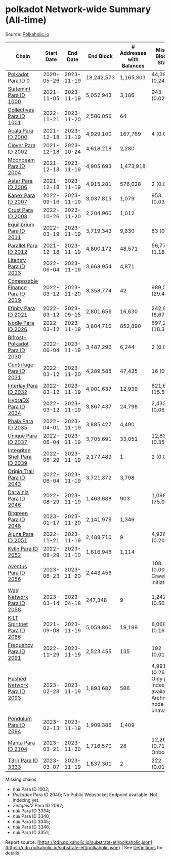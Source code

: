 # polkadot Network-wide Summary (All-time)

Source: [Polkaholic.io](https://polkaholic.io)


| Chain            | Start Date | End Date | End Block | # Addresses with Balances | Missing Blocks / Status |
| ---------------- | ---------- | ---------| --------- | ------------------------- | ----------------------- |
| [Polkadot Para ID 0](/polkadot/0-polkadot) | 2020-05-26 | 2023-11-19 | 18,242,573 |  1,165,303 | 44,391 (0.24%)  |
| [Statemint Para ID 1000](/polkadot/1000-statemint) | 2021-11-05 | 2023-11-19 | 5,052,943 |  3,186 | 943 (0.02%)  |
| [Collectives Para ID 1001](/polkadot/1001-collectives) | 2022-11-21 | 2023-11-20 | 2,586,056 |  64 |    |
| [Acala Para ID 2000](/polkadot/2000-acala) | 2021-12-18 | 2023-11-19 | 4,929,100 |  167,769 | 4 (0.00%)  |
| [Clover Para ID 2002](/polkadot/2002-clover) | 2021-12-18 | 2023-10-24 | 4,618,218 |  2,280 |    |
| [Moonbeam Para ID 2004](/polkadot/2004-moonbeam) | 2021-12-18 | 2023-11-19 | 4,905,693 |  1,473,918 |    |
| [Astar Para ID 2006](/polkadot/2006-astar) | 2021-12-18 | 2023-11-19 | 4,915,281 |  576,028 | 2 (0.00%)  |
| [Kapex Para ID 2007](/polkadot/2007-kapex) | 2022-09-16 | 2023-11-19 | 3,037,815 |  1,079 | 953 (0.03%)  |
| [Crust Para ID 2008](/polkadot/2008-crust) | 2022-10-26 | 2023-11-20 | 2,204,960 |  1,012 |    |
| [Equilibrium Para ID 2011](/polkadot/2011-equilibrium) | 2022-03-19 | 2023-11-19 | 3,719,343 |  9,830 | 83 (0.00%)  |
| [Parallel Para ID 2012](/polkadot/2012-parallel) | 2021-12-18 | 2023-11-19 | 4,800,172 |  48,571 | 56,770 (1.18%)  |
| [Litentry Para ID 2013](/polkadot/2013-litentry) | 2022-06-04 | 2023-11-19 | 3,668,954 |  4,871 |    |
| [Composable Finance Para ID 2019](/polkadot/2019-composable) | 2022-03-12 | 2023-11-20 | 3,358,774 |  42 | 989,571 (29.46%)  |
| [Efinity Para ID 2021](/polkadot/2021-efinity) | 2022-03-12 | 2023-09-15 | 2,801,656 |  16,630 | 242,949 (8.67%)  |
| [Nodle Para ID 2026](/polkadot/2026-nodle) | 2022-03-12 | 2023-11-19 | 3,804,710 |  852,890 | 697,249 (18.33%)  |
| [Bifrost-Polkadot Para ID 2030](/polkadot/2030-bifrost-dot) | 2022-06-04 | 2023-11-19 | 3,487,296 |  6,244 | 2 (0.00%)  |
| [Centrifuge Para ID 2031](/polkadot/2031-centrifuge) | 2022-03-12 | 2023-11-20 | 4,289,586 |  47,435 | 16 (0.00%)  |
| [Interlay Para ID 2032](/polkadot/2032-interlay) | 2022-03-12 | 2023-11-19 | 4,001,637 |  12,939 | 621,675 (15.54%)  |
| [HydraDX Para ID 2034](/polkadot/2034-hydradx) | 2022-03-12 | 2023-11-19 | 3,867,437 |  24,798 | 2,432 (0.06%)  |
| [Phala Para ID 2035](/polkadot/2035-phala) | 2022-04-01 | 2023-11-19 | 3,885,427 |  4,490 |    |
| [Unique Para ID 2037](/polkadot/2037-unique) | 2022-06-04 | 2023-11-19 | 3,705,691 |  33,051 | 12,839 (0.35%)  |
| [Integritee Shell Para ID 2039](/polkadot/2039-integritee-shell) | 2022-08-29 | 2023-11-19 | 2,177,489 |  1 | 2 (0.00%)  |
| [Origin Trail Para ID 2043](/polkadot/2043-origintrail) | 2022-06-04 | 2023-11-19 | 3,721,372 |  3,798 |    |
| [Darwinia Para ID 2046](/polkadot/2046-darwinia) | 2022-08-29 | 2023-11-19 | 1,463,688 |  903 | 1,098,164 (75.03%)  |
| [Bitgreen Para ID 2048](/polkadot/2048-bitgreen) | 2023-01-17 | 2023-11-20 | 2,141,979 |  1,346 |    |
| [Ajuna Para ID 2051](/polkadot/2051-ajuna) | 2022-11-21 | 2023-11-19 | 2,488,710 |  9 | 4,926 (0.20%)  |
| [Kylin Para ID 2052](/polkadot/2052-kylin) | 2022-08-29 | 2023-11-10 | 1,616,948 |  1,114 |    |
| [Aventus Para ID 2056](/polkadot/2056-aventus) | 2023-06-23 | 2023-11-20 | 2,443,456 |   | 108 (0.00%) Crawling initiated |
| [Watr Network Para ID 2058](/polkadot/2058-watr) | 2023-03-14 | 2023-04-18 | 247,348 |  9 | 1,242 (0.50%)  |
| [KILT Spiritnet Para ID 2086](/polkadot/2086-kilt) | 2021-09-08 | 2023-11-19 | 5,059,860 |  19,199 | 8,068 (0.16%)  |
| [Frequency Para ID 2091](/polkadot/2091-frequency) | 2022-11-29 | 2023-11-19 | 2,523,455 |  135 | 192 (0.01%)  |
| [Hashed Network Para ID 2093](/polkadot/2093-hashed) | 2023-02-28 | 2023-11-19 | 1,893,682 |  586 | 4,991 (0.26%) Only partial index available: Archive node unavailable |
| [Pendulum Para ID 2094](/polkadot/2094-pendulum) | 2023-02-13 | 2023-11-19 | 1,909,386 |  1,409 |    |
| [Manta Para ID 2104](/polkadot/2104-manta) | 2023-03-21 | 2023-11-20 | 1,716,570 |  28 | 12,262 (0.71%) Onboarding |
| [T3rn Para ID 3333](/polkadot/3333-t3rn) | 2023-03-07 | 2023-11-19 | 1,837,301 |  2 | 222 (0.01%)  |

Missing chains


* *null* Para ID 1002; 
* *Polkadex* Para ID 2040; No Public Websocket Endpoint available: Not indexing yet.
* *Zeitgeist2* Para ID 2092; 
* *null* Para ID 3334; 
* *null* Para ID 3340; 
* *null* Para ID 3345; 
* *null* Para ID 3346; 
* *null* Para ID 3351; 

Report source: [https://cdn.polkaholic.io/substrate-etl/polkaholic.json](https://cdn.polkaholic.io/substrate-etl/polkaholic.json) | See [Definitions](/DEFINITIONS.md) for details
